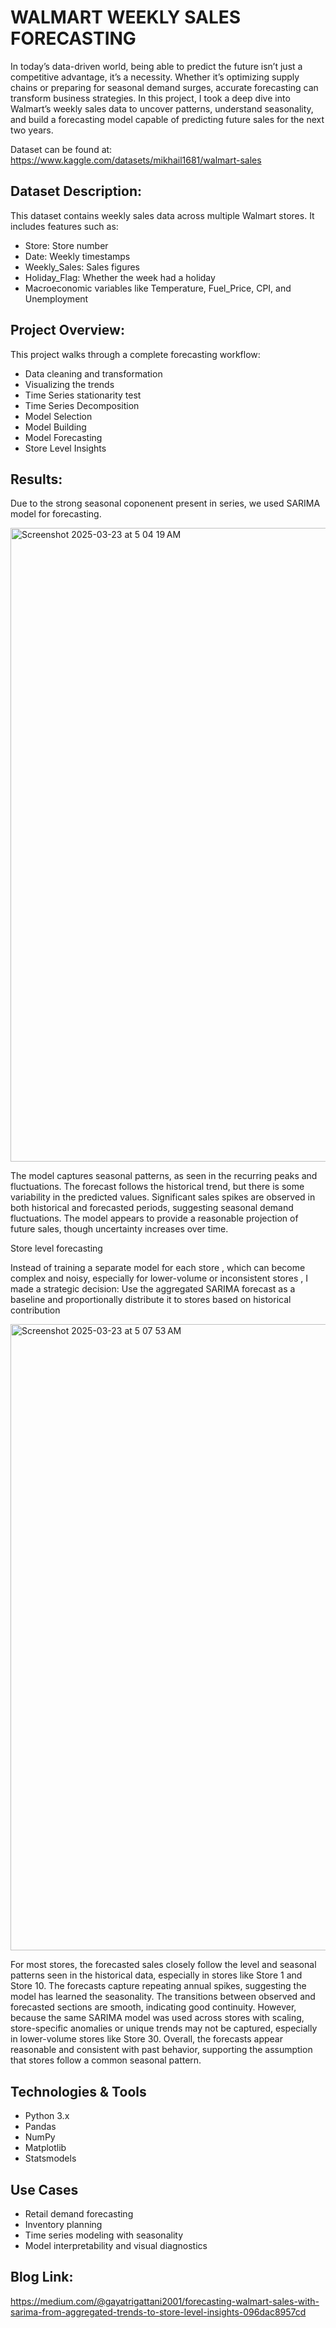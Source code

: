 # WALMART WEEKLY SALES FORECASTING

In today’s data-driven world, being able to predict the future isn’t just a competitive advantage, it’s a necessity. Whether it’s optimizing supply chains or preparing for seasonal demand surges, accurate forecasting can transform business strategies. In this project, I took a deep dive into Walmart’s weekly sales data to uncover patterns, understand seasonality, and build a forecasting model capable of predicting future sales for the next two years.

Dataset can be found at: https://www.kaggle.com/datasets/mikhail1681/walmart-sales

## Dataset Description:
This dataset contains weekly sales data across multiple Walmart stores. It includes features such as:

- Store: Store number
- Date: Weekly timestamps
- Weekly_Sales: Sales figures
- Holiday_Flag: Whether the week had a holiday
- Macroeconomic variables like Temperature, Fuel_Price, CPI, and Unemployment

## Project Overview:
This project walks through a complete forecasting workflow:

- Data cleaning and transformation
- Visualizing the trends
- Time Series stationarity test
- Time Series Decomposition
- Model Selection
- Model Building
- Model Forecasting
- Store Level Insights

## Results:
Due to the strong seasonal coponenent present in series, we used SARIMA model for forecasting.

<img width="1014" alt="Screenshot 2025-03-23 at 5 04 19 AM" src="https://github.com/user-attachments/assets/6768be7e-a723-44c7-a6fa-cc67edff3c66" />

The model captures seasonal patterns, as seen in the recurring peaks and fluctuations. The forecast follows the historical trend, but there is some variability in the predicted values. Significant sales spikes are observed in both historical and forecasted periods, suggesting seasonal demand fluctuations. The model appears to provide a reasonable projection of future sales, though uncertainty increases over time.

Store level forecasting

Instead of training a separate model for each store , which can become complex and noisy, especially for lower-volume or inconsistent stores , I made a strategic decision:
Use the aggregated SARIMA forecast as a baseline and proportionally distribute it to stores based on historical contribution

<img width="1002" alt="Screenshot 2025-03-23 at 5 07 53 AM" src="https://github.com/user-attachments/assets/4c59e6f5-9afd-4b17-a4f9-287116861d22" />

For most stores, the forecasted sales closely follow the level and seasonal patterns seen in the historical data, especially in stores like Store 1 and Store 10. The forecasts capture repeating annual spikes, suggesting the model has learned the seasonality. The transitions between observed and forecasted sections are smooth, indicating good continuity. However, because the same SARIMA model was used across stores with scaling, store-specific anomalies or unique trends may not be captured, especially in lower-volume stores like Store 30. Overall, the forecasts appear reasonable and consistent with past behavior, supporting the assumption that stores follow a common seasonal pattern.

## Technologies & Tools

- Python 3.x
- Pandas
- NumPy
- Matplotlib
- Statsmodels

## Use Cases

- Retail demand forecasting
- Inventory planning
- Time series modeling with seasonality
- Model interpretability and visual diagnostics

## Blog Link: 
https://medium.com/@gayatrigattani2001/forecasting-walmart-sales-with-sarima-from-aggregated-trends-to-store-level-insights-096dac8957cd
